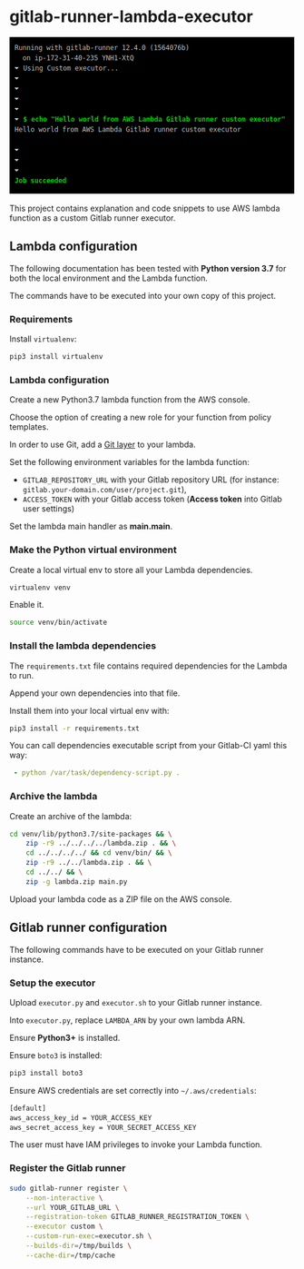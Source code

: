 # gitlab-runner-lambda-executor

![Image 1](screenshots/screenshot.png)

This project contains explanation and code snippets to use AWS lambda function as a custom Gitlab runner executor.

## Lambda configuration

The following documentation has been tested with **Python version 3.7** for both the local environment and the Lambda function.

The commands have to be executed into your own copy of this project.

### Requirements

Install `virtualenv`:

```sh
pip3 install virtualenv
```

### Lambda configuration

Create a new Python3.7 lambda function from the AWS console.

Choose the option of creating a new role for your function from policy templates.

In order to use Git, add a [Git layer](https://github.com/lambci/git-lambda-layer) to your lambda.

Set the following environment variables for the lambda function:
 * `GITLAB_REPOSITORY_URL` with your Gitlab repository URL (for instance: `gitlab.your-domain.com/user/project.git`),
 * `ACCESS_TOKEN` with your Gitlab access token (**Access token** into Gitlab user settings)

Set the lambda main handler as **main.__main__**.

### Make the Python virtual environment

Create a local virtual env to store all your Lambda dependencies.

```sh
virtualenv venv
```

Enable it.

```sh
source venv/bin/activate
```

### Install the lambda dependencies

The `requirements.txt` file contains required dependencies for the Lambda to run.

Append your own dependencies into that file.

Install them into your local virtual env with:

```sh
pip3 install -r requirements.txt
```

You can call dependencies executable script from your Gitlab-CI yaml this way:

```yaml
 - python /var/task/dependency-script.py .
```

### Archive the lambda

Create an archive of the lambda:

```sh
cd venv/lib/python3.7/site-packages && \
    zip -r9 ../../../../lambda.zip . && \
    cd ../../../../ && cd venv/bin/ && \
    zip -r9 ../../lambda.zip . && \
    cd ../../ && \
    zip -g lambda.zip main.py
```

Upload your lambda code as a ZIP file on the AWS console.

## Gitlab runner configuration

The following commands have to be executed on your Gitlab runner instance.

### Setup the executor

Upload `executor.py` and `executor.sh` to your Gitlab runner instance.

Into `executor.py`, replace `LAMBDA_ARN` by your own lambda ARN.

Ensure **Python3+** is installed.

Ensure `boto3` is installed:

```sh
pip3 install boto3
```

Ensure AWS credentials are set correctly into `~/.aws/credentials`:

```sh
[default]
aws_access_key_id = YOUR_ACCESS_KEY
aws_secret_access_key = YOUR_SECRET_ACCESS_KEY
```

The user must have IAM privileges to invoke your Lambda function.

### Register the Gitlab runner

```sh
sudo gitlab-runner register \
    --non-interactive \
    --url YOUR_GITLAB_URL \
    --registration-token GITLAB_RUNNER_REGISTRATION_TOKEN \
    --executor custom \
    --custom-run-exec=executor.sh \
    --builds-dir=/tmp/builds \
    --cache-dir=/tmp/cache
```
